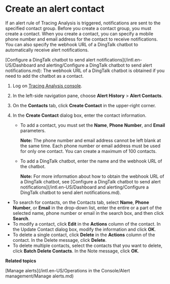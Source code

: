 # Create an alert contact

If an alert rule of Tracing Analysis is triggered, notifications are sent to the specified contact group. Before you create a contact group, you must create a contact. When you create a contact, you can specify a mobile phone number and email address for the contact to receive notifications. You can also specify the webhook URL of a DingTalk chatbot to automatically receive alert notifications.

[Configure a DingTalk chatbot to send alert notifications](/intl.en-US/Dashboard and alerting/Configure a DingTalk chatbot to send alert notifications.md): The webhook URL of a DingTalk chatbot is obtained if you need to add the chatbot as a contact.

1.  Log on [Tracing Analysis console](https://tracing-sg.console.aliyun.com/).

2.  In the left-side navigation pane, choose **Alert History** \> **Alert Contacts**.

3.  On the **Contacts** tab, click **Create Contact** in the upper-right corner.

4.  In the **Create Contact** dialog box, enter the contact information.

    -   To add a contact, you must set the **Name**, **Phone Number**, and **Email** parameters.

        **Note:** The phone number and email address cannot be left blank at the same time. Each phone number or email address must be used for only one contact. You can create a maximum of 100 contacts.

    -   To add a DingTalk chatbot, enter the name and the webhook URL of the chatbot.

        **Note:** For more information about how to obtain the webhook URL of a DingTalk chatbot, see [Configure a DingTalk chatbot to send alert notifications](/intl.en-US/Dashboard and alerting/Configure a DingTalk chatbot to send alert notifications.md).


-   To search for contacts, on the Contacts tab, select **Name**, **Phone Number**, or **Email** in the drop-down list, enter the entire or a part of the selected name, phone number or email in the search box, and then click **Search**.
-   To modify a contact, click **Edit** in the **Actions** column of the contact. In the Update Contact dialog box, modify the information and click **OK**.
-   To delete a single contact, click **Delete** in the **Actions** column of the contact. In the Delete message, click **Delete**.
-   To delete multiple contacts, select the contacts that you want to delete, click **Batch Delete Contacts**. In the Note message, click **OK**.

**Related topics**  


[Manage alerts](/intl.en-US/Operations in the Console/Alert management/Manage alerts.md)

